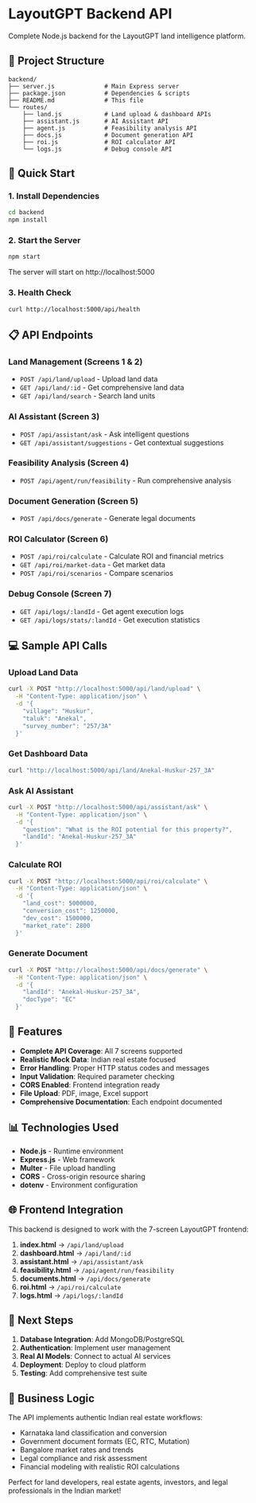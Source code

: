  # LayoutGPT Backend API
 
 Complete Node.js backend for the LayoutGPT land intelligence platform.
 
 ## 📁 Project Structure
 
 ```
 backend/
 ├── server.js              # Main Express server
 ├── package.json           # Dependencies & scripts
 ├── README.md              # This file
 └── routes/
     ├── land.js            # Land upload & dashboard APIs
     ├── assistant.js       # AI Assistant API
     ├── agent.js           # Feasibility analysis API
     ├── docs.js            # Document generation API
     ├── roi.js             # ROI calculator API
     └── logs.js            # Debug console API
 ```
 
 ## 🚀 Quick Start
 
 ### 1. Install Dependencies
 ```bash
 cd backend
 npm install
 ```
 
 ### 2. Start the Server
 ```bash
 npm start
 ```
 
 The server will start on http://localhost:5000
 
 ### 3. Health Check
 ```bash
 curl http://localhost:5000/api/health
 ```
 
 ## 📋 API Endpoints
 
 ### Land Management (Screens 1 & 2)
 - `POST /api/land/upload` - Upload land data
 - `GET /api/land/:id` - Get comprehensive land data
 - `GET /api/land/search` - Search land units
 
 ### AI Assistant (Screen 3)
 - `POST /api/assistant/ask` - Ask intelligent questions
 - `GET /api/assistant/suggestions` - Get contextual suggestions
 
 ### Feasibility Analysis (Screen 4)
 - `POST /api/agent/run/feasibility` - Run comprehensive analysis
 
 ### Document Generation (Screen 5)
 - `POST /api/docs/generate` - Generate legal documents
 
 ### ROI Calculator (Screen 6)
 - `POST /api/roi/calculate` - Calculate ROI and financial metrics
 - `GET /api/roi/market-data` - Get market data
 - `POST /api/roi/scenarios` - Compare scenarios
 
 ### Debug Console (Screen 7)
 - `GET /api/logs/:landId` - Get agent execution logs
 - `GET /api/logs/stats/:landId` - Get execution statistics
 
 ## 💻 Sample API Calls
 
 ### Upload Land Data
 ```bash
 curl -X POST "http://localhost:5000/api/land/upload" \
   -H "Content-Type: application/json" \
   -d '{
     "village": "Huskur",
     "taluk": "Anekal", 
     "survey_number": "257/3A"
   }'
 ```
 
 ### Get Dashboard Data
 ```bash
 curl "http://localhost:5000/api/land/Anekal-Huskur-257_3A"
 ```
 
 ### Ask AI Assistant
 ```bash
 curl -X POST "http://localhost:5000/api/assistant/ask" \
   -H "Content-Type: application/json" \
   -d '{
     "question": "What is the ROI potential for this property?",
     "landId": "Anekal-Huskur-257_3A"
   }'
 ```
 
 ### Calculate ROI
 ```bash
 curl -X POST "http://localhost:5000/api/roi/calculate" \
   -H "Content-Type: application/json" \
   -d '{
     "land_cost": 5000000,
     "conversion_cost": 1250000,
     "dev_cost": 1500000,
     "market_rate": 2800
   }'
 ```
 
 ### Generate Document
 ```bash
 curl -X POST "http://localhost:5000/api/docs/generate" \
   -H "Content-Type: application/json" \
   -d '{
     "landId": "Anekal-Huskur-257_3A",
     "docType": "EC"
   }'
 ```
 
 ## 🔧 Features
 
 - **Complete API Coverage**: All 7 screens supported
 - **Realistic Mock Data**: Indian real estate focused
 - **Error Handling**: Proper HTTP status codes and messages
 - **Input Validation**: Required parameter checking
 - **CORS Enabled**: Frontend integration ready
 - **File Upload**: PDF, image, Excel support
 - **Comprehensive Documentation**: Each endpoint documented
 
 ## 📊 Technologies Used
 
 - **Node.js** - Runtime environment
 - **Express.js** - Web framework
 - **Multer** - File upload handling
 - **CORS** - Cross-origin resource sharing
 - **dotenv** - Environment configuration
 
 ## 🌐 Frontend Integration
 
 This backend is designed to work with the 7-screen LayoutGPT frontend:
 
 1. **index.html** → `/api/land/upload`
 2. **dashboard.html** → `/api/land/:id`
 3. **assistant.html** → `/api/assistant/ask`
 4. **feasibility.html** → `/api/agent/run/feasibility`
 5. **documents.html** → `/api/docs/generate`
 6. **roi.html** → `/api/roi/calculate`
 7. **logs.html** → `/api/logs/:landId`
 
 ## 📁 Next Steps
 
 1. **Database Integration**: Add MongoDB/PostgreSQL
 2. **Authentication**: Implement user management
 3. **Real AI Models**: Connect to actual AI services
 4. **Deployment**: Deploy to cloud platform
 5. **Testing**: Add comprehensive test suite
 
 ## 🎯 Business Logic
 
 The API implements authentic Indian real estate workflows:
 - Karnataka land classification and conversion
 - Government document formats (EC, RTC, Mutation)
 - Bangalore market rates and trends
 - Legal compliance and risk assessment
 - Financial modeling with realistic ROI calculations
 
 Perfect for land developers, real estate agents, investors, and legal professionals in the Indian market!